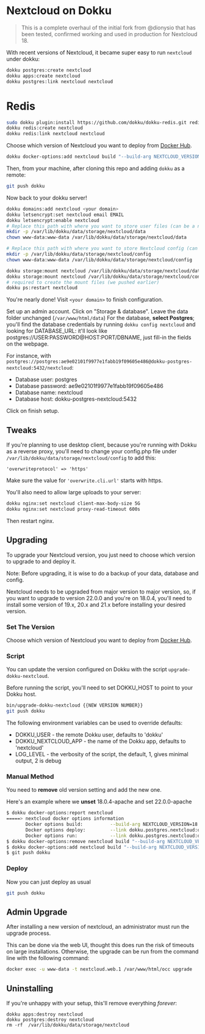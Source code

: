 # Nextcloud on Dokku
> This is a complete overhaul of the initial fork from @dionysio that has been tested, confirmed working and used in production for Nextcloud 18.

With recent versions of Nextcloud, it became super easy to run `nextcloud` under dokku:

```sh
dokku postgres:create nextcloud
dokku apps:create nextcloud
dokku postgres:link nextcloud nextcloud
```

# Redis

```sh
sudo dokku plugin:install https://github.com/dokku/dokku-redis.git redis
dokku redis:create nextcloud
dokku redis:link nextcloud nextcloud
```

Choose which version of Nextcloud you want to deploy from [Docker Hub](https://hub.docker.com/_/nextcloud).

```sh
dokku docker-options:add nextcloud build "--build-arg NEXTCLOUD_VERSION={{put your version here}}"
```

Then, from your machine, after cloning this repo and adding `dokku` as a remote:

```sh
git push dokku
```

Now back to your dokku server!

```sh
dokku domains:add nextcloud <your domain>
dokku letsencrypt:set nextcloud email EMAIL
dokku letsencrypt:enable nextcloud
# Replace this path with where you want to store user files (can be a network disk).
mkdir -p /var/lib/dokku/data/storage/nextcloud/data
chown www-data:www-data /var/lib/dokku/data/storage/nextcloud/data

# Replace this path with where you want to store Nextcloud config (can be a network disk, but this'll make serving webpages much slower)
mkdir -p /var/lib/dokku/data/storage/nextcloud/config
chown www-data:www-data /var/lib/dokku/data/storage/nextcloud/config

dokku storage:mount nextcloud /var/lib/dokku/data/storage/nextcloud/data:/var/www/html/data
dokku storage:mount nextcloud /var/lib/dokku/data/storage/nextcloud/config:/var/www/html/config
# required to create the mount files (we pushed earlier)
dokku ps:restart nextcloud

```
You're nearly done! Visit `<your domain>` to finish configuration.

Set up an admin account.
Click on "Storage & database".
Leave the data folder unchanged (`/var/www/html/data`)
For the database, **select Postgres**; you'll find the database credentials by running `dokku config nextcloud` and looking for DATABASE_URL: it'll look like postgres://USER:PASSWORD@HOST:PORT/DBNAME, just fill-in the fields on the webpage.

For instance, with `postgres://postgres:ae9e02101f9977e1fabb19f09605e486@dokku-postgres-nextcloud:5432/nextcloud`:

* Database user: postgres
* Database password: ae9e02101f9977e1fabb19f09605e486
* Database name: nextcloud
* Database host: dokku-postgres-nextcloud:5432

Click on finish setup.


## Tweaks
If you're planning to use desktop client,  because you're running with Dokku as a reverse proxy, you'll need to change your config.php file under `/var/lib/dokku/data/storage/nextcloud/config` to add this:

```
'overwriteprotocol' => 'https'
```

Make sure the value for `'overwrite.cli.url'` starts with https.

You'll also need to allow large uploads to your server:

```sh
dokku nginx:set nextcloud client-max-body-size 5G
dokku nginx:set nextcloud proxy-read-timeout 600s
```

Then restart nginx.

## Upgrading

To upgrade your Nextcloud version, you just need to choose which version
to upgrade to and deploy it.

Note: Before upgrading, it is wise to do a backup of your data, database
and config.

Nextcloud needs to be upgraded from major version to major version, so, if
you want to upgrade to version 22.0.0 and you're on 18.0.4,
you'll need to install some version of 19.x, 20.x and 21.x before installing
your desired version.

### Set The Version

Choose which version of Nextcloud you want to deploy from [Docker Hub](https://hub.docker.com/_/nextcloud).

### Script

You can update the version configured on Dokku with the script
`upgrade-dokku-nextcloud`.

Before running the script, you'll need to set DOKKU_HOST to
point to your Dokku host.

```sh
bin/upgrade-dokku-nextcloud {{NEW VERSION NUMBER}}
git push dokku
```

The following environment variables can be used to override defaults:

* DOKKU_USER - the remote Dokku user, defaults to 'dokku'
* DOKKU_NEXTCLOUD_APP - the name of the Dokku app, defaults to 'nextcloud'
* LOG_LEVEL - the verbosity of the script, the default, 1, gives minimal output, 2 is debug

### Manual Method

You need to **remove** old version setting and add the new one.

Here's an example where we **unset** 18.0.4-apache and set 22.0.0-apache

```sh
$ dokku docker-options:report nextcloud
=====> nextcloud docker options information
       Docker options build:          --build-arg NEXTCLOUD_VERSION=18.0.4 --link dokku.postgres.nextcloud:dokku-postgres-nextcloud
       Docker options deploy:         --link dokku.postgres.nextcloud:dokku-postgres-nextcloud --restart=on-failure:10 -v /var/lib/dokku/data/storage/nextcloud/config:/var/www/html/config -v /var/lib/dokku/data/storage/nextcloud/data:/var/www/html/data
       Docker options run:            --link dokku.postgres.nextcloud:dokku-postgres-nextcloud -v /var/lib/dokku/data/storage/nextcloud/config:/var/www/html/config -v /var/lib/dokku/data/storage/nextcloud/data:/var/www/html/data
$ dokku docker-options:remove nextcloud build "--build-arg NEXTCLOUD_VERSION=18.0.4"
$ dokku docker-options:add nextcloud build "--build-arg NEXTCLOUD_VERSION=22.0.0"
$ git push dokku
```

### Deploy

Now you can just deploy as usual

```sh
git push dokku
```

## Admin Upgrade

After installing a new version of nextcloud, an administrator must run the
upgrade process.

This can be done via the web UI, thought this does run the risk of timeouts
on large installations. Otherwise, the upgrade can be run from the command line
with the following command:

```sh
docker exec -u www-data -t nextcloud.web.1 /var/www/html/occ upgrade
```

## Uninstalling
If you're unhappy with your setup, this'll remove everything *forever*:
```
dokku apps:destroy nextcloud
dokku postgres:destroy nextcloud
rm -rf  /var/lib/dokku/data/storage/nextcloud
```
